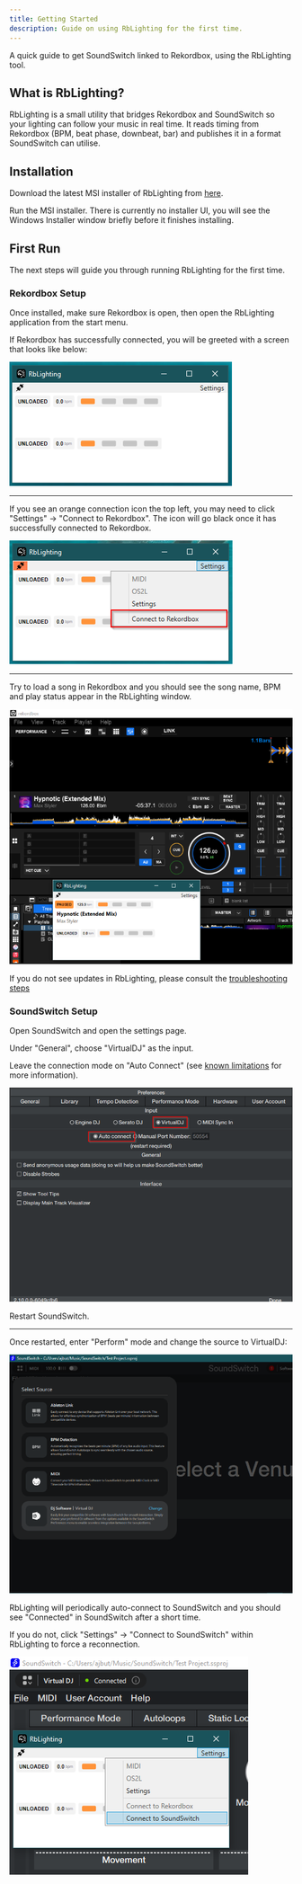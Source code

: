 ```yaml
---
title: Getting Started
description: Guide on using RbLighting for the first time.
---
```


A quick guide to get SoundSwitch linked to Rekordbox, using the RbLighting tool.


## What is RbLighting?

RbLighting is a small utility that bridges Rekordbox and SoundSwitch so your lighting can follow your music in real time. It reads timing from Rekordbox (BPM, beat phase, downbeat, bar) and publishes it in a format SoundSwitch can utilise.


## Installation

Download the latest MSI installer of RbLighting from [here](https://rblighting.albiedj.com).

Run the MSI installer. There is currently no installer UI, you will see the Windows Installer window briefly before it finishes installing.


## First Run

The next steps will guide you through running RbLighting for the first time.

### Rekordbox Setup

Once installed, make sure Rekordbox is open, then open the RbLighting application from the start menu.

If Rekordbox has successfully connected, you will be greeted with a screen that looks like below:

![alt text](image-1.png)

---

If you see an orange connection icon the top left, you may need to click "Settings" -> "Connect to Rekordbox".
The icon will go black once it has successfully connected to Rekordbox.

![alt text](image.png)



---

Try to load a song in Rekordbox and you should see the song name, BPM and play status appear in the RbLighting window.

![alt text](image-3.png)

If you do not see updates in RbLighting, please consult the [troubleshooting steps](/docs/troubleshooting)

### SoundSwitch Setup

Open SoundSwitch and open the settings page.

Under "General", choose "VirtualDJ" as the input.

Leave the connection mode on "Auto Connect" (see [known limitations](/docs/known-limitations) for more information).

![alt text](image-4.png)

Restart SoundSwitch.

---

Once restarted, enter "Perform" mode and change the source to VirtualDJ:

![alt text](image-5.png)

RbLighting will periodically auto-connect to SoundSwitch and you should see "Connected" in SoundSwitch after a short time.

If you do not, click "Settings" -> "Connect to SoundSwitch" within RbLighting to force a reconnection.


![alt text](image-6.png)
